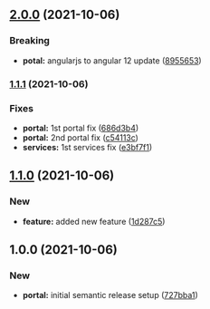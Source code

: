 ## [2.0.0](https://github.com/gparasyris/versioning-demo/compare/v1.1.1...v2.0.0) (2021-10-06)


### Breaking

* **potal:** angularjs to angular 12 update ([8955653](https://github.com/gparasyris/versioning-demo/commit/89556532bc9ee64892d1efbe2c65a8c5737228b5))

### [1.1.1](https://github.com/gparasyris/versioning-demo/compare/v1.1.0...v1.1.1) (2021-10-06)


### Fixes

* **portal:** 1st portal fix ([686d3b4](https://github.com/gparasyris/versioning-demo/commit/686d3b4436a234145a1476494c54d8019a46424d))
* **portal:** 2nd portal fix ([c54113c](https://github.com/gparasyris/versioning-demo/commit/c54113c817c8617d5a367539eb5f8763e7ea6174))
* **services:** 1st services fix ([e3bf7f1](https://github.com/gparasyris/versioning-demo/commit/e3bf7f1a0df235859b2c7be8370765f4951119fa))

## [1.1.0](https://github.com/gparasyris/versioning-demo/compare/v1.0.0...v1.1.0) (2021-10-06)


### New

* **feature:** added new feature ([1d287c5](https://github.com/gparasyris/versioning-demo/commit/1d287c5f9728044effbaa8501339241261d76725))

## 1.0.0 (2021-10-06)


### New

* **portal:** initial semantic release setup ([727bba1](https://github.com/gparasyris/versioning-demo/commit/727bba11d0fa51a1d1fb33cd56221f1a7282c5dd))
